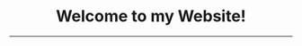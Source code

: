 <html>
  <head>
    <title>WEBSITECRUZ</title>
    <link rel="stylesheet" href="styles.css" />
  </head>
  <h1><center>Welcome to my Website!</center></h1>
  <hr>
</html>
